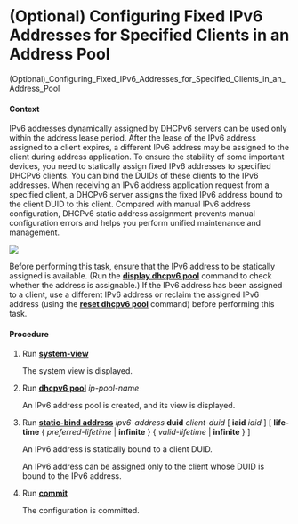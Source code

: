 (Optional) Configuring Fixed IPv6 Addresses for Specified Clients in an Address Pool
====================================================================================

(Optional)_Configuring_Fixed_IPv6_Addresses_for_Specified_Clients_in_an_Address_Pool

#### Context

IPv6 addresses dynamically assigned by DHCPv6 servers can be used only within the address lease period. After the lease of the IPv6 address assigned to a client expires, a different IPv6 address may be assigned to the client during address application. To ensure the stability of some important devices, you need to statically assign fixed IPv6 addresses to specified DHCPv6 clients. You can bind the DUIDs of these clients to the IPv6 addresses. When receiving an IPv6 address application request from a specified client, a DHCPv6 server assigns the fixed IPv6 address bound to the client DUID to this client. Compared with manual IPv6 address configuration, DHCPv6 static address assignment prevents manual configuration errors and helps you perform unified maintenance and management.

![](../../../../public_sys-resources/note_3.0-en-us.png) 

Before performing this task, ensure that the IPv6 address to be statically assigned is available. (Run the [**display dhcpv6 pool**](cmdqueryname=display+dhcpv6+pool) command to check whether the address is assignable.) If the IPv6 address has been assigned to a client, use a different IPv6 address or reclaim the assigned IPv6 address (using the [**reset dhcpv6 pool**](cmdqueryname=reset+dhcpv6+pool) command) before performing this task.



#### Procedure

1. Run [**system-view**](cmdqueryname=system-view)
   
   
   
   The system view is displayed.
2. Run [**dhcpv6 pool**](cmdqueryname=dhcpv6+pool) *ip-pool-name*
   
   
   
   An IPv6 address pool is created, and its view is displayed.
3. Run [**static-bind address**](cmdqueryname=static-bind+address) *ipv6-address* **duid** *client-duid* [ **iaid** *iaid* ] [ **life-time** { *preferred-lifetime* | **infinite** } { *valid-lifetime* | **infinite** } ]
   
   
   
   An IPv6 address is statically bound to a client DUID.
   
   
   
   An IPv6 address can be assigned only to the client whose DUID is bound to the IPv6 address.
4. Run [**commit**](cmdqueryname=commit)
   
   
   
   The configuration is committed.
